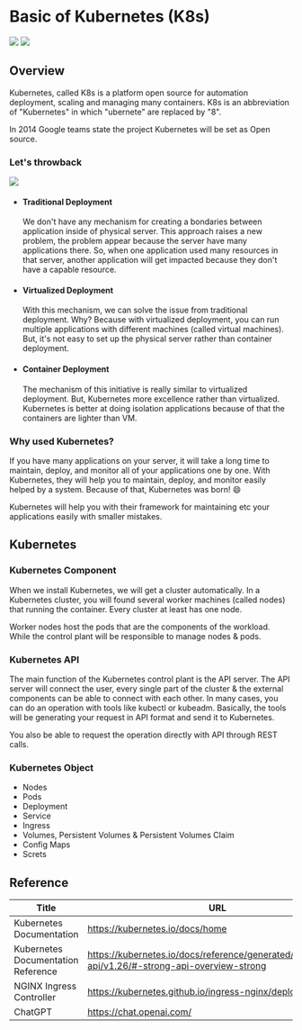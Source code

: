 # Basic of Kubernetes (K8s)
![](https://badgen.net/badge/status/in%20progress/orange) ![](https://badgen.net/badge/version/v0.0.1/cyan)

## Overview

Kubernetes, called K8s is a platform open source for automation deployment, scaling and managing many containers. K8s is an abbreviation of "Kubernetes" in which "ubernete" are replaced by "8".

In 2014 Google teams state the project Kubernetes will be set as Open source.

### Let's throwback

![](https://d33wubrfki0l68.cloudfront.net/26a177ede4d7b032362289c6fccd448fc4a91174/eb693/images/docs/container_evolution.svg)

* #### Traditional Deployment

  We don't have any mechanism for creating a bondaries between application inside of physical server. This approach raises a new problem, the problem appear because the server have many applications there. So, when one application used many resources in that server, another application will get impacted because they don't have a capable resource.

* #### Virtualized Deployment

  With this mechanism, we can solve the issue from traditional deployment. Why? Because with virtualized deployment, you can run multiple applications with different machines (called virtual machines). But, it's not easy to set up the physical server rather than container deployment.

* #### Container Deployment

  The mechanism of this initiative is really similar to virtualized deployment. But, Kubernetes more excellence rather than virtualized. Kubernetes is better at doing isolation applications because of that the containers are lighter than VM.

### Why used Kubernetes?

If you have many applications on your server, it will take a long time to maintain, deploy, and monitor all of your applications one by one. With Kubernetes, they will help you to maintain, deploy, and monitor easily helped by a system. Because of that, Kubernetes was born! 😄️

Kubernetes will help you with their framework for maintaining etc your applications easily with smaller mistakes.

## Kubernetes

### Kubernetes Component
When we install Kubernetes, we will get a cluster automatically. In a Kubernetes cluster, you will found several worker machines (called nodes) that running the container. Every cluster at least has one node.

Worker nodes host the pods that are the components of the workload. While the control plant will be responsible to manage nodes & pods.

### Kubernetes API
The main function of the Kubernetes control plant is the API server. The API server will connect the user, every single part of the cluster & the external components can be able to connect with each other. In many cases, you can do an operation with tools like kubectl or kubeadm. Basically, the tools will be generating your request in API format and send it to Kubernetes.

You also be able to request the operation directly with API through REST calls.

### Kubernetes Object

* Nodes
* Pods
* Deployment
* Service
* Ingress
* Volumes, Persistent Volumes & Persistent Volumes Claim
* Config Maps
* Screts

## Reference

Title | URL
--- | ---
Kubernetes Documentation | https://kubernetes.io/docs/home
Kubernetes Documentation Reference | https://kubernetes.io/docs/reference/generated/kubernetes-api/v1.26/#-strong-api-overview-strong
NGINX Ingress Controller | https://kubernetes.github.io/ingress-nginx/deploy
ChatGPT | https://chat.openai.com/
